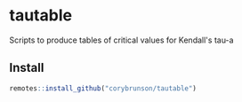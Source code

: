 tautable
========

Scripts to produce tables of critical values for Kendall's tau-a

## Install

```r
remotes::install_github("corybrunson/tautable")
```
